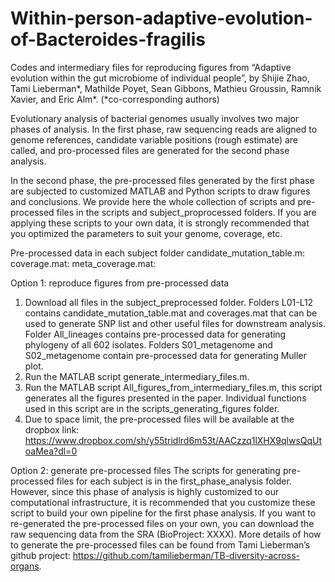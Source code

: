 # Within-person-adaptive-evolution-of-Bacteroides-fragilis
Codes and intermediary files for reproducing figures from “Adaptive evolution within the gut microbiome of individual people”, by Shijie Zhao, Tami Lieberman*, Mathilde Poyet, Sean Gibbons, Mathieu Groussin, Ramnik Xavier, and Eric Alm*.  (*co-corresponding authors)

Evolutionary analysis of bacterial genomes usually involves two major phases of analysis. In the first phase, raw sequencing reads are aligned to genome references, candidate variable positions (rough estimate) are called, and pro-processed files are generated for the second phase analysis. 

In the second phase, the pre-processed files generated by the first phase are subjected to customized MATLAB and Python scripts to draw figures and conclusions. We provide here the whole collection of scripts and pre-processed files in the scripts and subject_proprocessed folders. If you are applying these scripts to your own data, it is strongly recommended that you optimized the parameters to suit your genome, coverage, etc.

Pre-processed data in each subject folder
candidate_mutation_table.m:
coverage.mat:
meta_coverage.mat:


Option 1: reproduce figures from pre-processed data
1. Download all files in the subject_preprocessed folder. Folders L01-L12 contains candidate_mutation_table.mat and coverages.mat that can be used to generate SNP list and other useful files for downstream analysis. Folder All_lineages contains pre-processed data for generating phylogeny of all 602 isolates. Folders S01_metagenome and S02_metagenome contain pre-processed data for generating Muller plot.
2. Run the MATLAB script generate_intermediary_files.m.
3. Run the MATLAB script All_figures_from_intermediary_files.m, this script generates all the figures presented in the paper. Individual functions used in this script are in the scripts_generating_figures folder.
4. Due to space limit, the pre-processed files will be available at the dropbox link: https://www.dropbox.com/sh/y55tridlrd6m53t/AACzzq1lXHX9qlwsQqUtoaMea?dl=0


Option 2: generate pre-processed files
The scripts for generating pre-processed files for each subject is in the first_phase_analysis folder. However, since this phase of analysis is highly customized to our computational infrastructure, it is recommended that you customize these script to build your own pipeline for the first phase analysis. If you want to re-generated the pre-processed files on your own, you can download the raw sequencing data from the SRA (BioProject: XXXX). More details of how to generate the pre-processed files can be found from Tami Lieberman’s github project: https://github.com/tamilieberman/TB-diversity-across-organs.
